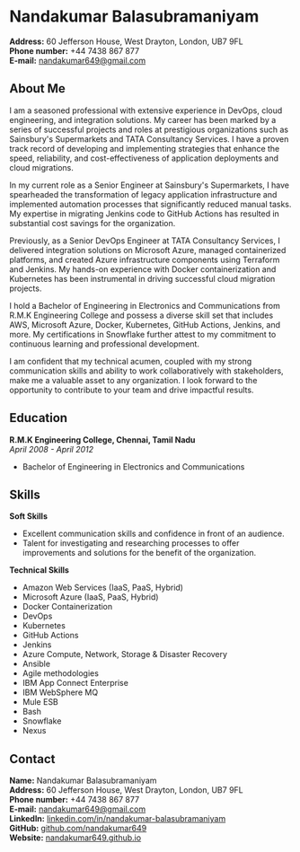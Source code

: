 # Nandakumar Balasubramaniyam

**Address:** 60 Jefferson House, West Drayton, London, UB7 9FL  
**Phone number:** +44 7438 867 877  
**E-mail:** nandakumar649@gmail.com  

## About Me

I am a seasoned professional with extensive experience in DevOps, cloud engineering, and integration solutions. My career has been marked by a series of successful projects and roles at prestigious organizations such as Sainsbury's Supermarkets and TATA Consultancy Services. I have a proven track record of developing and implementing strategies that enhance the speed, reliability, and cost-effectiveness of application deployments and cloud migrations.

In my current role as a Senior Engineer at Sainsbury's Supermarkets, I have spearheaded the transformation of legacy application infrastructure and implemented automation processes that significantly reduced manual tasks. My expertise in migrating Jenkins code to GitHub Actions has resulted in substantial cost savings for the organization.

Previously, as a Senior DevOps Engineer at TATA Consultancy Services, I delivered integration solutions on Microsoft Azure, managed containerized platforms, and created Azure infrastructure components using Terraform and Jenkins. My hands-on experience with Docker containerization and Kubernetes has been instrumental in driving successful cloud migration projects.

I hold a Bachelor of Engineering in Electronics and Communications from R.M.K Engineering College and possess a diverse skill set that includes AWS, Microsoft Azure, Docker, Kubernetes, GitHub Actions, Jenkins, and more. My certifications in Snowflake further attest to my commitment to continuous learning and professional development.

I am confident that my technical acumen, coupled with my strong communication skills and ability to work collaboratively with stakeholders, make me a valuable asset to any organization. I look forward to the opportunity to contribute to your team and drive impactful results.

## Education

**R.M.K Engineering College, Chennai, Tamil Nadu**  
*April 2008 - April 2012*

- Bachelor of Engineering in Electronics and Communications

## Skills

**Soft Skills**

- Excellent communication skills and confidence in front of an audience.
- Talent for investigating and researching processes to offer improvements and solutions for the benefit of the organization.

**Technical Skills**

- Amazon Web Services (IaaS, PaaS, Hybrid)
- Microsoft Azure (IaaS, PaaS, Hybrid)
- Docker Containerization
- DevOps
- Kubernetes
- GitHub Actions
- Jenkins
- Azure Compute, Network, Storage & Disaster Recovery
- Ansible
- Agile methodologies
- IBM App Connect Enterprise
- IBM WebSphere MQ
- Mule ESB
- Bash
- Snowflake
- Nexus

## Contact

**Name:** Nandakumar Balasubramaniyam  
**Address:** 60 Jefferson House, West Drayton, London, UB7 9FL  
**Phone number:** +44 7438 867 877  
**E-mail:** nandakumar649@gmail.com  
**LinkedIn:** [linkedin.com/in/nandakumar-balasubramaniyam](https://www.linkedin.com/in/nandakumar-balasubramaniyam)  
**GitHub:** [github.com/nandakumar649](https://github.com/nandakumar649)  
**Website:** [nandakumar649.github.io](https://nandakumar649.github.io)
